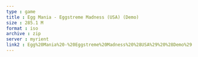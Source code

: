 ```yaml
---
type : game
title : Egg Mania - Eggstreme Madness (USA) (Demo)
size : 285.1 M
format : iso
archive : zip
server : myrient
link2 : Egg%20Mania%20-%20Eggstreme%20Madness%20%28USA%29%20%28Demo%29
---
```


